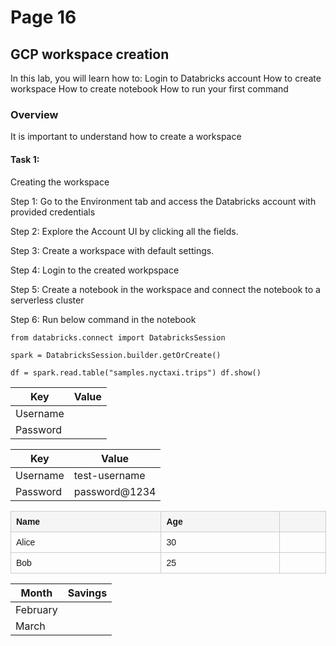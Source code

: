 # Page 16

## GCP workspace creation
In this lab, you will learn how to:
Login to Databricks account
How to create workspace
How to create notebook
How to run your first command

<inject value="appendedValue" key="DeploymentID"/>


### Overview
It is important to understand how to create a workspace

#### Task 1: 
Creating the workspace

Step 1: 
Go to the Environment tab and access the Databricks account with provided credentials

Step 2:
Explore the Account UI by clicking all the fields.

Step 3: 
Create a workspace with default settings.

Step 4:
Login to the created workpspace

Step 5:
Create a notebook in the workspace and connect the notebook to a serverless cluster

Step 6:
Run below command in the notebook

```language
from databricks.connect import DatabricksSession

spark = DatabricksSession.builder.getOrCreate()

df = spark.read.table("samples.nyctaxi.trips") df.show()
```

<table>
  <thead>
  <tr>
    <th>Key</th>
    <th>Value</th>
  </tr>
    </thead>
  <tbody>
  <tr>
    <td>Username</td>
    <td><inject key="AzureAdUserEmail" cloudname="AZURE" /></td>
  </tr>
      <tr>
    <td>Password</td>
    <td><inject key="AzureAdUserPassword" enableCopy="false" /></td>
  </tr>
  </tbody>
</table>

<table>
  <thead>
  <tr>
    <th>Key</th>
    <th>Value</th>
  </tr>
    </thead>
  <tbody>
  <tr>
    <td>Username</td>
    <td>test-username</td>
  </tr>
      <tr>
    <td>Password</td>
    <td>password@1234</td>
  </tr>
  </tbody>
</table>


<style>
  .div-table {
    display: table;
    width: 100%;
    border-collapse: collapse;
    font-family: sans-serif;
  }
  .div-table-row {
    display: table-row;
  }
  .div-table-header, .div-table-cell {
    display: table-cell;
    padding: 8px;
    border: 1px solid #ccc;
    text-align: left;
  }
  .div-table-header {
    font-weight: bold;
    background-color: #f5f5f5;
  }
</style>

<div class="div-table">
  <div class="div-table-row">
    <div class="div-table-header">Name</div>
    <div class="div-table-header">Age</div>
    <div class="div-table-header"><inject key="AzureAdUserPassword"/></div>
  </div>
  <div class="div-table-row">
    <div class="div-table-cell">Alice</div>
    <div class="div-table-cell">30</div>
    <div class="div-table-cell"><inject key="AzureAdUserPassword" /></div>
  </div>
  <div class="div-table-row">
    <div class="div-table-cell">Bob</div>
    <div class="div-table-cell">25</div>
    <div class="div-table-cell"><inject key="AzureAdUserPassword" enableCopy="false" /></div>
  </div>
</div>

| Month    | Savings |
| -------- | ------- |
| February | <inject key="AzureAdUserPassword" />   |
| March    | <inject key="AzureAdUserPassword" enableCopy="false" />   |

